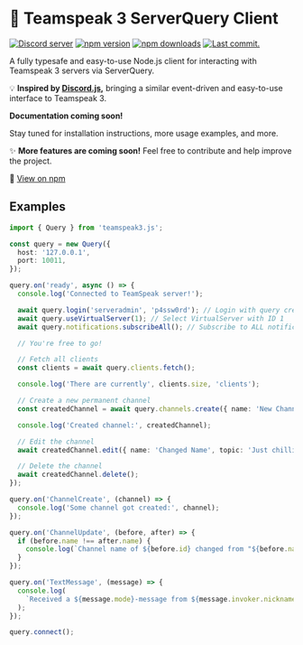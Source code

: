 # 🚀 Teamspeak 3 ServerQuery Client

[![Discord server](https://img.shields.io/discord/920801635649880064?color=5865F2&logo=discord&logoColor=white)](https://lix.qa/dc/)
[![npm version](https://img.shields.io/npm/v/teamspeak3.js.svg?maxAge=3600)](https://www.npmjs.com/package/teamspeak3.js)
[![npm downloads](https://img.shields.io/npm/dt/teamspeak3.js.svg?maxAge=3600)](https://www.npmjs.com/package/teamspeak3.js)
[![Last commit.](https://img.shields.io/github/last-commit/teamspeakjs/teamspeak3.js.svg?logo=github&logoColor=ffffff)](https://github.com/teamspeakjs/teamspeak3.js/commits/main)

A fully typesafe and easy-to-use Node.js client for interacting with Teamspeak 3 servers via ServerQuery.

💡 **Inspired by [Discord.js](https://discord.js.org/),** bringing a similar event-driven and easy-to-use interface to Teamspeak 3.

**Documentation coming soon!**

Stay tuned for installation instructions, more usage examples, and more.

✨ **More features are coming soon!** Feel free to contribute and help improve the project.

🔗 [View on npm](https://www.npmjs.com/package/teamspeak3.js)

## Examples

```typescript
import { Query } from 'teamspeak3.js';

const query = new Query({
  host: '127.0.0.1',
  port: 10011,
});

query.on('ready', async () => {
  console.log('Connected to TeamSpeak server!');

  await query.login('serveradmin', 'p4ssw0rd'); // Login with query credentials
  await query.useVirtualServer(1); // Select VirtualServer with ID 1
  await query.notifications.subscribeAll(); // Subscribe to ALL notifications (channelcreated, clientmoved, ...)

  // You're free to go!

  // Fetch all clients
  const clients = await query.clients.fetch();

  console.log('There are currently', clients.size, 'clients');

  // Create a new permanent channel
  const createdChannel = await query.channels.create({ name: 'New Channel', type: 'permanent' });

  console.log('Created channel:', createdChannel);

  // Edit the channel
  await createdChannel.edit({ name: 'Changed Name', topic: 'Just chilling' });

  // Delete the channel
  await createdChannel.delete();
});

query.on('ChannelCreate', (channel) => {
  console.log('Some channel got created:', channel);
});

query.on('ChannelUpdate', (before, after) => {
  if (before.name !== after.name) {
    console.log(`Channel name of ${before.id} changed from "${before.name}" to "${after.name}"`);
  }
});

query.on('TextMessage', (message) => {
  console.log(
    `Received a ${message.mode}-message from ${message.invoker.nickname || message.invoker.id || 'Unknown Client'}: ${message.content}`,
  );
});

query.connect();
```
